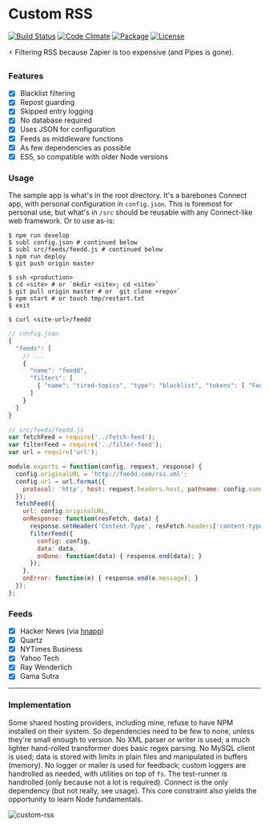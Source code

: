 # Custom RSS

[![Build Status](https://travis-ci.org/hlfcoding/custom-rss.svg?branch=master)](https://travis-ci.org/hlfcoding/custom-rss)
[![Code Climate](https://codeclimate.com/github/hlfcoding/custom-rss/badges/gpa.svg)](https://codeclimate.com/github/hlfcoding/custom-rss)
[![Package](https://img.shields.io/npm/v/custom-rss.svg?style=flat)](https://www.npmjs.com/package/custom-rss)
[![License](https://img.shields.io/npm/l/custom-rss.svg?style=flat)](https://github.com/hlfcoding/custom-rss/blob/master/LICENSE)

:zap: Filtering RSS because Zapier is too expensive (and Pipes is gone).

### Features

- [x] Blacklist filtering
- [x] Repost guarding
- [x] Skipped entry logging
- [x] No database required
- [x] Uses JSON for configuration
- [x] Feeds as middleware functions
- [x] As few dependencies as possible
- [x] ES5, so compatible with older Node versions

### Usage

The sample app is what's in the root directory. It's a barebones Connect app, with personal configuration in `config.json`. This is foremost for personal use, but what's in `/src` should be reusable with any Connect-like web framework. Or to use as-is:

```shell
$ npm run develop
$ subl config.json # continued below
$ subl src/feeds/feedd.js # continued below
$ npm run deploy
$ git push origin master

$ ssh <production>
$ cd <site> # or `mkdir <site>; cd <site>`
$ git pull origin master # or `git clone <repo>`
$ npm start # or touch tmp/restart.txt
$ exit

$ curl <site-url>/feedd
```

```js
// config.json
{
  "feeds": [
    // ...
    {
      "name": "feedd",
      "filters": [
        { "name": "tired-topics", "type": "blacklist", "tokens": [ "Foo", "Bar", "Baz" ] }
      ]
    }
  ]
}

// src/feeds/feedd.js
var fetchFeed = require('../fetch-feed');
var filterFeed = require('../filter-feed');
var url = require('url');

module.exports = function(config, request, response) {
  config.originalURL = 'http://feedd.com/rss.xml';
  config.url = url.format({
    protocol: 'http', host: request.headers.host, pathname: config.name
  });
  fetchFeed({
    url: config.originalURL,
    onResponse: function(resFetch, data) {
      response.setHeader('Content-Type', resFetch.headers['content-type']);
      filterFeed({
        config: config,
        data: data,
        onDone: function(data) { response.end(data); }
      });
    },
    onError: function(e) { response.end(e.message); }
  });
};
```

### Feeds

- [x] Hacker News (via [hnapp](http://hnapp.com))
- [x] Quartz
- [x] NYTimes Business
- [x] Yahoo Tech
- [x] Ray Wenderlich
- [x] Gama Sutra

---

### Implementation

Some shared hosting providers, including mine, refuse to have NPM installed on their system. So dependencies need to be few to none, unless they're small enough to version. No XML parser or writer is used; a much lighter hand-rolled transformer does basic regex parsing. No MySQL client is used; data is stored with limits in plain files and manipulated in buffers (memory). No logger or mailer is used for feedback; custom loggers are handrolled as needed, with utilities on top of `fs`. The test-runner is handrolled (only because not a lot is required). Connect is the only dependency (but not really, see usage). This core constraint also yields the opportunity to learn Node fundamentals.

![custom-rss](https://cloud.githubusercontent.com/assets/100884/13690283/08d7c958-e6e4-11e5-9a83-dacfb7dc7d2f.png)

